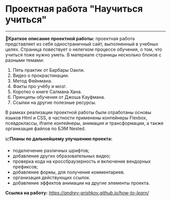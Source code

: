 # **Проектная работа "Научиться учиться"**
------
**📝Краткое описание проектной работы:**
проектная работа представляет из себя одностраничный сайт,
выполненный в учебных целях. Страница повествует о нелегком процессе обучения,
о том, что учиться тоже нужно уметь.
В материале страницы несколько блоков с разными темами:
1. Пять практик от Барбары Оакли.
2. Видео о прокрастинации.
3. Метод Фейнмана.
4. Факты про учёбу и мозг.
5. Коротко о книге Салмана Хана.
6. Принципы обучения от Джоша Кауфмана.
7. Ссылки на другие полезные ресурсы.

В рамках реализации проектной работы были отработаны основы языков Html и CSS, в частности
   применены контейнеры Flexbox, псевдоклассы, iframe контейнеры,
   анимация и трансформации, а также организация файлов по БЭМ Nested.

**📈Планы по дальнейшему улучшению проекта:**
* подключение различных шрифтов;
* добавление других образовательных видео;
* проверка кода на кроссбраузерность и включение вендорных префиксов;
* добавление формы, для получения комментариев.
* организация действующих ссылок.
* добавление эффектов анимации на другие элементы проекта.

**Ссылка на работу:** *https://andrey-grishkov.github.io/how-to-learn/*
